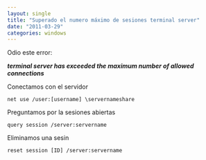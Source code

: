 ```yaml
---
layout: single
title: "Superado el numero máximo de sesiones terminal server"
date: "2011-03-29"
categories: windows
---
```


Odio este error:

_**terminal server has exceeded the maximum number of allowed connections**_

Conectamos con el servidor

`net use /user:[username] \servernameshare`

Preguntamos por la sesiones abiertas

`query session /server:servername`

Eliminamos una sesin

`reset session [ID] /server:servername`
